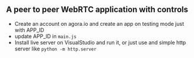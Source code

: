 ## A peer to peer WebRTC application with controls

- Create an account on agora.io and create an app on testing mode just with APP_ID
- update APP_ID in `main.js`
- Install live server on VisualStudio and run it, or just use and simple http server like `python -m http.server`
